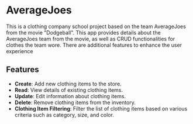 # AverageJoes

This is a clothing company school project based on the team AverageJoes from the movie "Dodgeball". This app provides details about the AverageJoes team from the movie, as well as CRUD functionalities for clothes the team wore. There are additional features to enhance the user experience

## Features

- **Create**: Add new clothing items to the store.
- **Read**: View details of existing clothing items.
- **Update**: Edit information about clothing items.
- **Delete**: Remove clothing items from the inventory.
- **Clothing Item Filtering**: Filter the list of clothing items based on various criteria such as category, size, and color.
